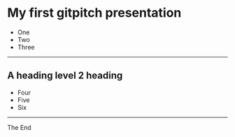 # My first gitpitch presentation

- One
- Two
- Three

---

## A heading level 2 heading

- Four
- Five
- Six

---

The End
